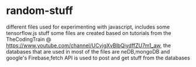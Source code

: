 # random-stuff
different files used for experimenting with javascript, includes some tensorflow.js stuff
some files are created based on tutorials from the TheCodingTrain @ https://www.youtube.com/channel/UCvjgXvBlbQiydffZU7m1_aw,
the databases that are used in most of the files are neDB,mongoDB and google's Firebase,fetch API is used to post and get stuff from the databases
